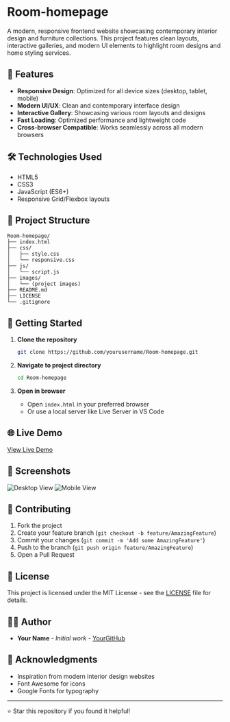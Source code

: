 # Room-homepage

A modern, responsive frontend website showcasing contemporary interior design and furniture collections. This project features clean layouts, interactive galleries, and modern UI elements to highlight room designs and home styling services.

## 🌟 Features

- **Responsive Design**: Optimized for all device sizes (desktop, tablet, mobile)
- **Modern UI/UX**: Clean and contemporary interface design
- **Interactive Gallery**: Showcasing various room layouts and designs
- **Fast Loading**: Optimized performance and lightweight code
- **Cross-browser Compatible**: Works seamlessly across all modern browsers

## 🛠️ Technologies Used

- HTML5
- CSS3
- JavaScript (ES6+)
- Responsive Grid/Flexbox layouts

## 📁 Project Structure

```
Room-homepage/
├── index.html
├── css/
│   ├── style.css
│   └── responsive.css
├── js/
│   └── script.js
├── images/
│   └── (project images)
├── README.md
├── LICENSE
└── .gitignore
```

## 🚀 Getting Started

1. **Clone the repository**
   ```bash
   git clone https://github.com/yourusername/Room-homepage.git
   ```

2. **Navigate to project directory**
   ```bash
   cd Room-homepage
   ```

3. **Open in browser**
   - Open `index.html` in your preferred browser
   - Or use a local server like Live Server in VS Code

## 🌐 Live Demo

[View Live Demo](https://yourusername.github.io/Room-homepage)

## 📱 Screenshots

![Desktop View](screenshots/desktop.png)
![Mobile View](screenshots/mobile.png)

## 🤝 Contributing

1. Fork the project
2. Create your feature branch (`git checkout -b feature/AmazingFeature`)
3. Commit your changes (`git commit -m 'Add some AmazingFeature'`)
4. Push to the branch (`git push origin feature/AmazingFeature`)
5. Open a Pull Request

## 📄 License

This project is licensed under the MIT License - see the [LICENSE](LICENSE) file for details.

## 👨‍💻 Author

- **Your Name** - *Initial work* - [YourGitHub](https://github.com/Hala-Mohamed2)

## 🙏 Acknowledgments

- Inspiration from modern interior design websites
- Font Awesome for icons
- Google Fonts for typography

---

⭐ Star this repository if you found it helpful!
